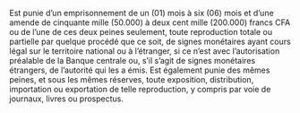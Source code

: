 Est punie d’un emprisonnement de un (01) mois à six (06) mois et d’une amende de cinquante mille (50.000) à deux cent mille (200.000) francs CFA ou de l’une de ces deux peines seulement, toute reproduction totale ou partielle par quelque procédé que ce soit, de signes monétaires ayant cours légal sur le territoire national ou à l’étranger, si ce n’est avec l’autorisation préalable de la Banque centrale ou, s’il s’agit de signes monétaires étrangers, de l’autorité qui les a émis.
Est également punie des mêmes peines, et sous les mêmes réserves, toute exposition, distribution, importation ou exportation de telle reproduction, y compris par voie de journaux, livres ou prospectus.